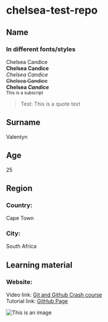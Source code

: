 # chelsea-test-repo
## Name
### In different fonts/styles
Chelsea Candice <br>
**Chelsea Candice** <br>
_Chelsea Candice_ <br>
~~Chelsea Candice~~ <br>
**Chelsea _Candice_** <br>
<sub>This is a subscript</sub> <br>
> Test: This is a quote text <br>

## Surname
Valentyn

## Age
25

## Region
### Country:
Cape Town
### City:
South Africa

## Learning material
### Website:
Video link: [Git and Github Crash course](https://www.youtube.com/watch?v=RGOj5yH7evk) <br>
Tutorial link: [GitHub Page](https://docs.github.com/en/get-started/writing-on-github/getting-started-with-writing-and-formatting-on-github/basic-writing-and-formatting-syntax#headings)

![This is an image](https://www.google.com/imgres?imgurl=https%3A%2F%2Fres.cloudinary.com%2Fdyd911kmh%2Fimage%2Fupload%2Fv1651047046%2Fimage8_0e61d0dad8.png&imgrefurl=https%3A%2F%2Fwww.datacamp.com%2Ftutorial%2Fgithub-and-git-tutorial-for-beginners&tbnid=Mxhuvea-reQX_M&vet=12ahUKEwj48seS3Nr6AhUKLRoKHbqiBD4QMygIegUIARDvAQ..i&docid=fX17uW5-FVh84M&w=1999&h=1000&q=git%20images&ved=2ahUKEwj48seS3Nr6AhUKLRoKHbqiBD4QMygIegUIARDvAQ)
